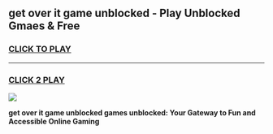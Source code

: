 
## get over it game unblocked - Play Unblocked Gmaes & Free
<h3>
<a href="https://news.freeplayer.one?title=get_over_it_game_unblocked&ref=23F">CLICK TO PLAY</a></h3>
<hr>

<h3>
<a href="https://news.freeplayer.one?title=get_over_it_game_unblocked&ref=23F">CLICK 2 PLAY</a>
  
</h3>

<a href="https://news.freeplayer.one?title=get_over_it_game_unblocked&ref=23F/"><img src="https://clearcache.store/games.png"></a>


**get over it game unblocked games unblocked: Your Gateway to Fun and Accessible Online Gaming**
